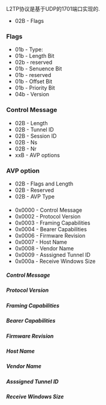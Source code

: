 L2TP协议是基于UDP的1701端口实现的.


* 02B - Flags


### Flags

* 01b - Type:
* 01b - Length Bit
* 02b - reserved
* 01b - Senuence Bit
* 01b - reserved
* 01b - Offset Bit
* 01b - Priority Bit
* 04b - Version

### Control Message

* 02B - Length
* 02B - Tunnel ID
* 02B - Session ID
* 02B - Ns
* 02B - Nr
* xxB - AVP options

### AVP option

* 02B - Flags and Length
* 02B - Reserved
* 02B - AVP Type

####

* 0x0000 - Control Message
* 0x0002 - Protocol Version
* 0x0003 - Framing Capabilities
* 0x0004 - Bearer Capabilities
* 0x0006 - Firmware Revision
* 0x0007 - Host Name
* 0x0008 - Vendor Name
* 0x0009 - Asssigned Tunnel ID
* 0x000a - Receive Windows Size

##### Control Message

##### Protocol Version

##### Framing Capabilities

##### Bearer Capabilities

##### Firmware Revision

##### Host Name

##### Vendor Name

##### Asssigned Tunnel ID

##### Receive Windows Size
